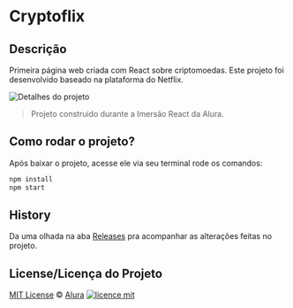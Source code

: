 # Cryptoflix

## Descrição

Primeira página web criada com React sobre criptomoedas. Este projeto foi desenvolvido baseado na plataforma do Netflix.

<img alt="Detalhes do projeto" src="https://github.com/deborapolesel/Cryptoflix/blob/master/src/assets/img/details.png" />

> Projeto construido durante a Imersão React da Alura.


## Como rodar o projeto?

Após baixar o projeto, acesse ele via seu terminal rode os comandos:

```sh
npm install
npm start
```

## History
Da uma olhada na aba [Releases](https://github.com/omariosouto/pokedex/releases) pra acompanhar as alterações feitas no projeto.

## License/Licença do Projeto
[MIT License](./LICENSE) © [Alura](http://alura.com.br/)
[![licence mit](https://img.shields.io/badge/licence-MIT-blue.svg)](https://github.com/imersao-alura/aluraflix/blob/master/LICENSE)

